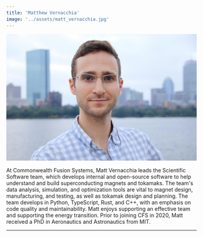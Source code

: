 ```yaml
---
title: 'Matthew Vernacchia'
image: '../assets/matt_vernacchia.jpg'
---
```


![Matthew Vernacchia](../assets/matt_vernacchia.jpg)

At Commonwealth Fusion Systems, Matt Vernacchia leads the Scientific Software team, which develops internal and open-source software to help understand and build superconducting magnets and tokamaks. The team's data analysis, simulation, and optimization tools are vital to magnet design, manufacturing, and testing, as well as tokamak design and planning. The team develops in Python, TypeScript, Rust, and C++, with an emphasis on code quality and maintainability. Matt enjoys supporting an effective team and supporting the energy transition. Prior to joining CFS in 2020, Matt received a PhD in Aeronautics and Astronautics from MIT.

---

